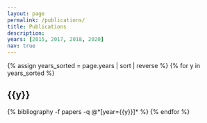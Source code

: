 ```yaml
---
layout: page
permalink: /publications/
title: Publications
description:
years: [2015, 2017, 2018, 2020]
nav: true
---
```


<div class="publications">

{% assign years_sorted = page.years | sort | reverse %}
{% for y in years_sorted %}
  <h2 class="year">{{y}}</h2>
  {% bibliography -f papers -q @*[year={{y}}]* %}
{% endfor %}

</div>
